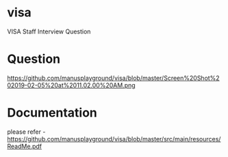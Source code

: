 # visa
VISA Staff Interview Question

# Question
https://github.com/manusplayground/visa/blob/master/Screen%20Shot%202019-02-05%20at%2011.02.00%20AM.png

# Documentation
please refer - https://github.com/manusplayground/visa/blob/master/src/main/resources/ReadMe.pdf
